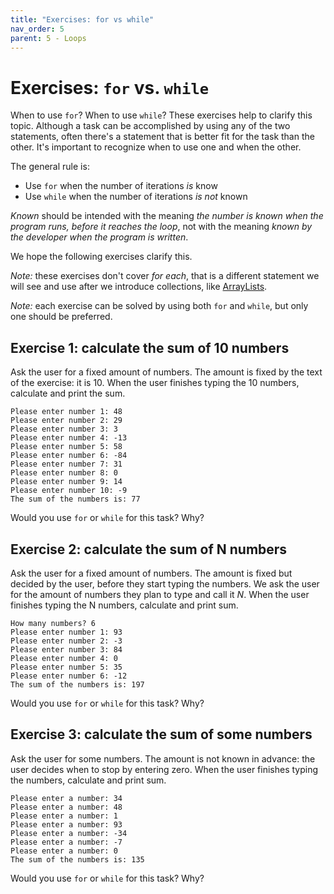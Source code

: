 ```yaml
---
title: "Exercises: for vs while"
nav_order: 5
parent: 5 - Loops
---
```


# Exercises: `for` vs. `while`

When to use `for`? When to use `while`? These exercises help to clarify this topic.
Although a task can be accomplished by using any of the two statements, often there's a statement
that is better fit for the task than the other. It's important to recognize when to use one and when the other.

The general rule is:

* Use `for` when the number of iterations _is_ know
* Use `while` when the number of iterations _is not_ known

_Known_ should be intended with the meaning _the number is known when the program runs, before it reaches the loop_,
not with the meaning _known by the developer when the program is written_.
  
We hope the following exercises clarify this.

*Note:* these exercises don't cover _for each_, that is a different statement
we will see and use after we introduce collections, like [ArrayLists](/lesson8/index.md).

*Note:* each exercise can be solved by using both `for` and `while`, but only one should be preferred.
 
## Exercise 1: calculate the sum of 10 numbers

Ask the user for a fixed amount of numbers. The amount is fixed by the text of the exercise: it is 10.
When the user finishes typing the 10 numbers, calculate and print the sum.

```text
Please enter number 1: 48
Please enter number 2: 29
Please enter number 3: 3 
Please enter number 4: -13
Please enter number 5: 58
Please enter number 6: -84 
Please enter number 7: 31
Please enter number 8: 0
Please enter number 9: 14
Please enter number 10: -9
The sum of the numbers is: 77
```

Would you use `for` or `while` for this task? Why?

## Exercise 2: calculate the sum of N numbers

Ask the user for a fixed amount of numbers. The amount is fixed but decided by the user, before they
start typing the numbers. We ask the user for the amount of numbers they plan to type and call it _N_.
When the user finishes typing the N numbers, calculate and print sum.

```text
How many numbers? 6
Please enter number 1: 93
Please enter number 2: -3
Please enter number 3: 84
Please enter number 4: 0
Please enter number 5: 35
Please enter number 6: -12
The sum of the numbers is: 197
```

Would you use `for` or `while` for this task? Why?

## Exercise 3: calculate the sum of some numbers

Ask the user for some numbers. The amount is not known in advance: the user decides when to stop by entering zero.
When the user finishes typing the numbers, calculate and print sum.

```text
Please enter a number: 34
Please enter a number: 48
Please enter a number: 1
Please enter a number: 93
Please enter a number: -34
Please enter a number: -7
Please enter a number: 0
The sum of the numbers is: 135
```

Would you use `for` or `while` for this task? Why?